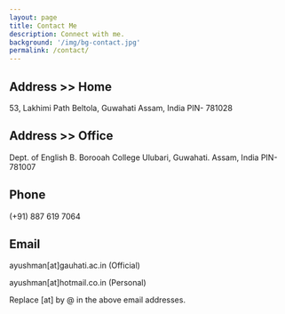 ```yaml
---
layout: page
title: Contact Me
description: Connect with me.
background: '/img/bg-contact.jpg'
permalink: /contact/
---
```


## Address >> Home

53, Lakhimi Path
Beltola, Guwahati
Assam, India PIN- 781028

## Address >> Office

Dept. of English
B. Borooah College
Ulubari, Guwahati.
Assam, India PIN- 781007

## Phone

(+91) 887 619 7064 

## Email

ayushman[at]gauhati.ac.in (Official)

ayushman[at]hotmail.co.in (Personal)

Replace [at] by @ in the above email addresses.